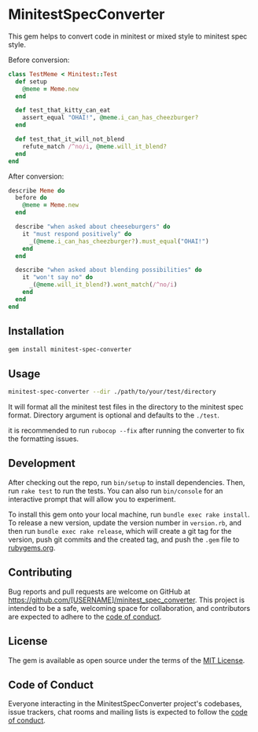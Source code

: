 # MinitestSpecConverter

This gem helps to convert code in minitest or mixed style to minitest spec style.

Before conversion:

```ruby
class TestMeme < Minitest::Test
  def setup
    @meme = Meme.new
  end

  def test_that_kitty_can_eat
    assert_equal "OHAI!", @meme.i_can_has_cheezburger?
  end

  def test_that_it_will_not_blend
    refute_match /^no/i, @meme.will_it_blend?
  end
end
```

After conversion:

```ruby
describe Meme do
  before do
    @meme = Meme.new
  end

  describe "when asked about cheeseburgers" do
    it "must respond positively" do
      _(@meme.i_can_has_cheezburger?).must_equal("OHAI!")
    end
  end

  describe "when asked about blending possibilities" do
    it "won't say no" do
      _(@meme.will_it_blend?).wont_match(/^no/i)
    end
  end
end
```

## Installation

```bash
gem install minitest-spec-converter
```

## Usage

```bash
minitest-spec-converter --dir ./path/to/your/test/directory
```

It will format all the minitest test files in the directory to the minitest spec format. Directory argument is optional and defaults to the `./test`.

it is recommended to run `rubocop --fix` after running the converter to fix the formatting issues.

## Development

After checking out the repo, run `bin/setup` to install dependencies. Then, run `rake test` to run the tests. You can also run `bin/console` for an interactive prompt that will allow you to experiment.

To install this gem onto your local machine, run `bundle exec rake install`. To release a new version, update the version number in `version.rb`, and then run `bundle exec rake release`, which will create a git tag for the version, push git commits and the created tag, and push the `.gem` file to [rubygems.org](https://rubygems.org).

## Contributing

Bug reports and pull requests are welcome on GitHub at https://github.com/[USERNAME]/minitest_spec_converter. This project is intended to be a safe, welcoming space for collaboration, and contributors are expected to adhere to the [code of conduct](https://github.com/[USERNAME]/minitest_spec_converter/blob/master/CODE_OF_CONDUCT.md).

## License

The gem is available as open source under the terms of the [MIT License](https://opensource.org/licenses/MIT).

## Code of Conduct

Everyone interacting in the MinitestSpecConverter project's codebases, issue trackers, chat rooms and mailing lists is expected to follow the [code of conduct](https://github.com/[USERNAME]/minitest_spec_converter/blob/master/CODE_OF_CONDUCT.md).
